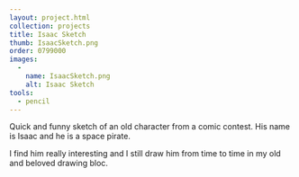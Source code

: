 ```yaml
---
layout: project.html
collection: projects
title: Isaac Sketch
thumb: IsaacSketch.png
order: 0799000
images:
  -
    name: IsaacSketch.png
    alt: Isaac Sketch
tools:
  - pencil
---
```


Quick and funny sketch of an old character from a comic contest. His name is
Isaac and he is a space pirate.

I find him really interesting and I still draw him from time to time in my old
and beloved drawing bloc.
